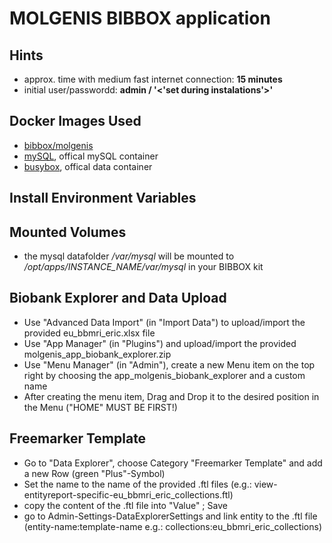 # MOLGENIS BIBBOX application

## Hints
* approx. time with medium fast internet connection: **15 minutes**
* initial user/passwordd: **admin / '<'set during instalations'>'**

## Docker Images Used
 * [bibbox/molgenis](https://hub.docker.com/r/bibbox/molgenis/) 
 * [mySQL](https://hub.docker.com/_/mysql/), offical mySQL container
 * [busybox](https://hub.docker.com/_/busybox/), offical data container
 
## Install Environment Variables

## Mounted Volumes

* the mysql datafolder _/var/mysql_ will be mounted to _/opt/apps/INSTANCE_NAME/var/mysql_ in your BIBBOX kit 

## Biobank Explorer and Data Upload

* Use "Advanced Data Import" (in "Import Data") to upload/import the provided eu_bbmri_eric.xlsx file
* Use "App Manager" (in "Plugins") and upload/import the provided molgenis_app_biobank_explorer.zip
* Use "Menu Manager" (in "Admin"), create a new Menu item on the top right by choosing the app_molgenis_biobank_explorer and a custom name
* After creating the menu item, Drag and Drop it to the desired position in the Menu ("HOME" MUST BE FIRST!)

## Freemarker Template

* Go to "Data Explorer", choose Category "Freemarker Template" and add a new Row (green "Plus"-Symbol)
* Set the name to the name of the provided .ftl files (e.g.: view-entityreport-specific-eu_bbmri_eric_collections.ftl)
* copy the content of the .ftl file into "Value" ; Save
* go to Admin-Settings-DataExplorerSettings and link entity to the .ftl file (entity-name:template-name e.g.: collections:eu_bbmri_eric_collections)

